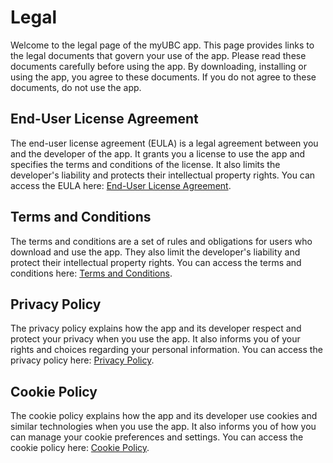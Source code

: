 # Legal

Welcome to the legal page of the myUBC app. This page provides links to the legal documents that govern your use of the app. Please read these documents carefully before using the app. By downloading, installing or using the app, you agree to these documents. If you do not agree to these documents, do not use the app.

## End-User License Agreement

The end-user license agreement (EULA) is a legal agreement between you and the developer of the app. It grants you a license to use the app and specifies the terms and conditions of the license. It also limits the developer's liability and protects their intellectual property rights. You can access the EULA here: [End-User License Agreement](./Legal/EULA.md).

## Terms and Conditions

The terms and conditions are a set of rules and obligations for users who download and use the app. They also limit the developer's liability and protect their intellectual property rights. You can access the terms and conditions here: [Terms and Conditions](./Legal/TERMS_OF_SERVICES.md).

## Privacy Policy

The privacy policy explains how the app and its developer respect and protect your privacy when you use the app. It also informs you of your rights and choices regarding your personal information. You can access the privacy policy here: [Privacy Policy](./Legal/PRIVACY_POLICY.md).

## Cookie Policy

The cookie policy explains how the app and its developer use cookies and similar technologies when you use the app. It also informs you of how you can manage your cookie preferences and settings. You can access the cookie policy here: [Cookie Policy](./Legal/COOKIES.md).
